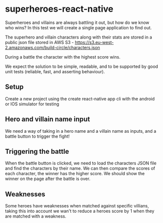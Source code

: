 # superheroes-react-native

Superheroes and villains are always battling it out, but how do we know who wins? In this test we will create a single page application to find out.

The superhero and villain characters along with their stats are stored in a public json file stored in AWS S3 - https://s3.eu-west-2.amazonaws.com/build-circle/characters.json

During a battle the character with the highest score wins.

We expect the solution to be simple, readable, and to be supported by good unit tests (reliable, fast, and asserting behaviour).

## Setup
Create a new project using the create react-native app cli with the android or IOS simulator for testing

## Hero and villain name input
We need a way of taking in a hero name and a villain name as inputs, and a battle button to trigger the fight!

## Triggering the battle
When the battle button is clicked, we need to load the characters JSON file and find the characters by their name. We can then compare the scores of each character, the winner has the higher score. We should show the winner on the page after the battle is over.

## Weaknesses
Some heroes have weaknesses when matched against specific villians, taking this into account we wan't to reduce a heroes score by 1 when they are matched with a weakness.
